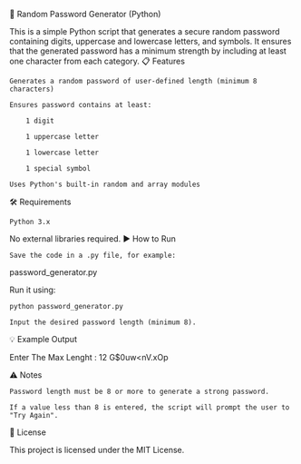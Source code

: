 🔐 Random Password Generator (Python)

This is a simple Python script that generates a secure random password containing digits, uppercase and lowercase letters, and symbols. It ensures that the generated password has a minimum strength by including at least one character from each category.
📋 Features

    Generates a random password of user-defined length (minimum 8 characters)

    Ensures password contains at least:

        1 digit

        1 uppercase letter

        1 lowercase letter

        1 special symbol

    Uses Python's built-in random and array modules

🛠️ Requirements

    Python 3.x

No external libraries required.
▶️ How to Run

    Save the code in a .py file, for example:

password_generator.py

Run it using:

    python password_generator.py

    Input the desired password length (minimum 8).

💡 Example Output

Enter The Max Lenght : 12
G$0uw<nV.xOp

⚠️ Notes

    Password length must be 8 or more to generate a strong password.

    If a value less than 8 is entered, the script will prompt the user to "Try Again".

📄 License

This project is licensed under the MIT License.
